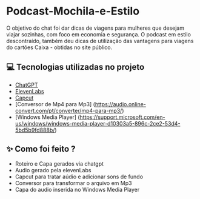 # Podcast-Mochila-e-Estilo
O objetivo do chat foi dar dicas de viagens para mulheres que desejam viajar sozinhas, com foco em economia e segurança. O podcast em estilo descontraído, também deu dicas de utilização das vantagens para viagens do cartões Caixa - obtidas no site público.


## 💻 Tecnologias utilizadas no projeto

- [ChatGPT](https://chat.openai.com/) 
- [ElevenLabs](https://beta.elevenlabs.io/)
- [Capcut](https://www.capcut.com/pt-br/)
- [Conversor de Mp4 para Mp3] (https://audio.online-convert.com/pt/converter/mp4-para-mp3/)
- [Windows Media Player] (https://support.microsoft.com/en-us/windows/windows-media-player-d10303a5-896c-2ce2-53d4-5bd5b9fd888b/)


## ✨ Como foi feito ?

- Roteiro e Capa gerados via chatgpt
- Audio gerado pela elevenLabs
- Capcut para tratar aúdio e adicionar sons de fundo
- Conversor para transformar o arquivo em Mp3
- Capa do audio inserida no Windows Media Player
  
